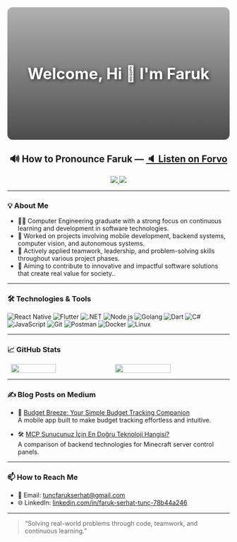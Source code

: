 <style>
  .hero {
    position: relative;
    width: 100%;
    height: 300px;
    background-image: url('https://img.freepik.com/premium-photo/professional-software-developer-coding-program-engineering-prompt-aig42_31965-540656.jpg?semt=ais_hybrid&w=740'); /* Görsel yolunu güncellemeyi unutma */
    background-size: cover;
    background-position: center;
    border-radius: 12px; /* Köşeleri yumuşatmak için */
    overflow: hidden; /* Köşeleri yumuşatırken taşmaları engeller */
    display: flex; /* Dikey ve yatayda mükemmel ortalama için */
    align-items: center;
    justify-content: center;
    color: white; /* Metin rengini beyaz yaptık */
    text-align: center;
  }

  /* Görselin üzerine karanlık ve şık bir katman ekliyoruz */
  .hero::before {
    content: "";
    position: absolute;
    top: 0; left: 0; right: 0; bottom: 0;
    background: linear-gradient(to bottom, rgba(0, 0, 0, 0.3), rgba(0, 0, 0, 0.7)); /* Üstten alta koyulaşan gradyan */
    z-index: 1; /* Metnin arkasında kalması için */
  }

  /* Metni katmanın üzerine alıyoruz */
  .hero-text {
    position: relative;
    z-index: 2; /* Katmanın önünde olması için */
    font-size: 2.5em; /* Fontu biraz büyüttük */
    font-weight: bold; /* Yazıyı daha belirgin hale getirdik */
    text-shadow: 2px 2px 8px rgba(0, 0, 0, 0.7); /* Metne gölge ekleyerek okunabilirliği artırdık */
  }
</style>

<div class="hero">
  <div class="hero-text">
    Welcome, Hi 👋 I'm Faruk
  </div>
</div>

<h2 align="center">
  🔊 How to Pronounce <strong>Faruk</strong> —
  <a href="https://forvo.com/word/faruk/#tr" target="_blank">
    🔈 Listen on Forvo
  </a>
</h2>






<p align="center">
  <a href="https://linkedin.com/in/faruk-serhat-tunç-78b44a246" target="_blank">
    <img src="https://img.shields.io/badge/LinkedIn-0077B5?style=flat&logo=linkedin&logoColor=white" />
  </a>
  <a href="mailto:tuncfarukserhat@gmail.com">
    <img src="https://img.shields.io/badge/Email-Contact-informational" />
  </a>
</p>

---

### 💡 About Me

- 👨‍🎓 Computer Engineering graduate with a strong focus on continuous learning and development in software technologies.
- 📱 Worked on projects involving mobile development, backend systems, computer vision, and autonomous systems.
- 🤝 Actively applied teamwork, leadership, and problem-solving skills throughout various project phases.
- 🎯 Aiming to contribute to innovative and impactful software solutions that create real value for society..

---

### 🛠️ Technologies & Tools

![React Native](https://img.shields.io/badge/React_Native-20232A?style=flat-square&logo=react&logoColor=61DAFB)
![Flutter](https://img.shields.io/badge/Flutter-02569B?style=flat-square&logo=flutter&logoColor=white)
![.NET](https://img.shields.io/badge/.NET-512BD4?style=flat-square&logo=dotnet&logoColor=white)
![Node.js](https://img.shields.io/badge/Node.js-339933?style=flat-square&logo=node.js&logoColor=white)
![Golang](https://img.shields.io/badge/Go-00ADD8?style=flat-square&logo=go&logoColor=white)
![Dart](https://img.shields.io/badge/Dart-0175C2?style=flat-square&logo=dart&logoColor=white)
![C#](https://img.shields.io/badge/C%23-239120?style=flat-square&logo=c-sharp&logoColor=white)
![JavaScript](https://img.shields.io/badge/JavaScript-F7DF1E?style=flat-square&logo=javascript&logoColor=black)
![Git](https://img.shields.io/badge/Git-F05032?style=flat-square&logo=git&logoColor=white)
![Postman](https://img.shields.io/badge/Postman-FF6C37?style=flat-square&logo=postman&logoColor=white)
![Docker](https://img.shields.io/badge/Docker-2496ED?style=flat-square&logo=docker&logoColor=white)
![Linux](https://img.shields.io/badge/Linux-FCC624?style=flat-square&logo=linux&logoColor=black)

---

### 📈 GitHub Stats

<div style="display: flex; justify-content: center; gap: 10px;">
  <img src="https://github-readme-stats.vercel.app/api?username=frktunc&show_icons=true&theme=radical" width="45%" />
  <img src="https://github-profile-summary-cards.vercel.app/api/cards/profile-details?username=frktunc&theme=radical" width="50%" />
</div>

---
### ✍️ Blog Posts on Medium

- 🧾 [Budget Breeze: Your Simple Budget Tracking Companion](https://medium.com/@tuncfarukserhat/budget-breeze-c8bf317b0839)  
  A mobile app built to make budget tracking effortless and intuitive.

- 🛠️ [MCP Sunucunuz İçin En Doğru Teknoloji Hangisi?](https://medium.com/@tuncfarukserhat/mcp-sunucunuz-i%CC%87%C3%A7in-en-do%C4%9Fru-teknoloji-hangisi-67cef5d42bc4)  
  A comparison of backend technologies for Minecraft server control panels.

---
### 📫 How to Reach Me

- 💌 Email: tuncfarukserhat@gmail.com  
- 🌐 LinkedIn: [linkedin.com/in/faruk-serhat-tunç-78b44a246](https://www.linkedin.com/in/faruk-serhat-tunç-78b44a246/)

---

> “Solving real-world problems through code, teamwork, and continuous learning.”
